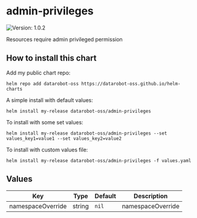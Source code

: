 # admin-privileges

![Version: 1.0.2](https://img.shields.io/badge/Version-1.0.2-informational?style=flat-square)

Resources require admin privileged permission

## How to install this chart

Add my public chart repo:

```console
helm repo add datarobot-oss https://datarobot-oss.github.io/helm-charts
```

A simple install with default values:

```console
helm install my-release datarobot-oss/admin-privileges
```

To install with some set values:

```console
helm install my-release datarobot-oss/admin-privileges --set values_key1=value1 --set values_key2=value2
```

To install with custom values file:

```console
helm install my-release datarobot-oss/admin-privileges -f values.yaml
```

## Values

| Key | Type | Default | Description |
|-----|------|---------|-------------|
| namespaceOverride | string | `nil` | namespaceOverride |

